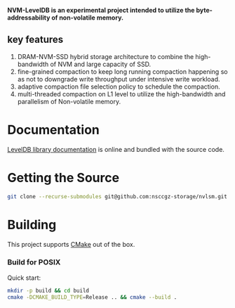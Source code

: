 **NVM-LevelDB is an experimental project intended to utilize the byte-addressability of non-volatile memory.**

## key features 
1. DRAM-NVM-SSD hybrid storage architecture to combine the high-bandwidth of NVM and large capacity of SSD.
2. fine-grained compaction to keep long running compaction happening so as not to downgrade write throughput under intensive write workload.
3. adaptive compaction file selection policy to schedule the compaction. 
4. multi-threaded compaction on L1 level to utilize the high-bandwidth and parallelism of Non-volatile memory.


# Documentation

  [LevelDB library documentation](https://github.com/google/leveldb/blob/master/doc/index.md) is online and bundled with the source code.


# Getting the Source

```bash
git clone --recurse-submodules git@github.com:nsccgz-storage/nvlsm.git
```

# Building

This project supports [CMake](https://cmake.org/) out of the box.

### Build for POSIX

Quick start:

```bash
mkdir -p build && cd build
cmake -DCMAKE_BUILD_TYPE=Release .. && cmake --build .
```
